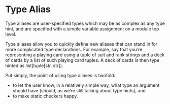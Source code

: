 # Type Alias

Type aliases are user-specified types which may be as complex as any type hint, and are specified with a simple variable assignment on a module top level.

Type aliases allow you to quickly define new aliases that can stand in for more complicated type declarations. For example, say that you’re representing a playing card using a tuple of suit and rank strings and a deck of cards by a list of such playing card tuples. A deck of cards is then type hinted as list[tuple[str, str]].

Put simply, the point of using type aliases is twofold:

- to let the user know, in a relatively simple way, what type an argument should have (should, as we’re still talking about type hints), and
- to make static checkers happy.

